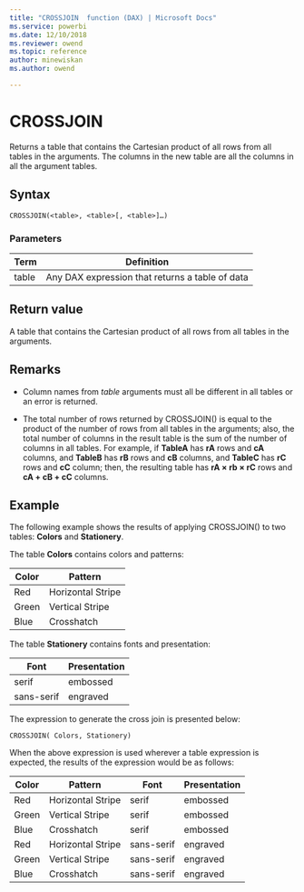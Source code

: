 ```yaml
---
title: "CROSSJOIN  function (DAX) | Microsoft Docs"
ms.service: powerbi 
ms.date: 12/10/2018
ms.reviewer: owend
ms.topic: reference
author: minewiskan
ms.author: owend

---
```

# CROSSJOIN
Returns a table that contains the Cartesian product of all rows from all tables in the arguments. The columns in the new table are all the columns in all the argument tables.  
  
## Syntax  
  
```dax
CROSSJOIN(<table>, <table>[, <table>]…)  
```
  
### Parameters  

|Term|Definition|  
|--------|--------------|  
|table|Any DAX expression that returns a table of data|  
  
## Return value  
A table that contains the Cartesian product of all rows from all tables in the arguments.  
  
## Remarks  
  
-   Column names from *table* arguments must all be different in all tables or an error is returned.  
  
-   The total number of rows returned by CROSSJOIN() is equal to the product of the number of rows from all tables in the arguments; also, the total number of columns in the result table is the sum of the number of columns in all tables. For example, if **TableA** has **rA** rows and **cA** columns, and **TableB** has **rB** rows and **cB** columns, and **TableC** has **rC** rows and **cC** column; then, the resulting table has **rA × rb × rC** rows and **cA + cB + cC** columns.  
  
## Example  
The following example shows the results of applying CROSSJOIN() to two tables: **Colors** and **Stationery**.  
  
The table **Colors** contains colors and patterns:  
  
|Color|Pattern|  
|---------|-----------|  
|Red|Horizontal Stripe|  
|Green|Vertical Stripe|  
|Blue|Crosshatch|  
  
The table **Stationery** contains fonts and presentation:  
  
|Font|Presentation|  
|--------|----------------|  
|serif|embossed|  
|sans-serif|engraved|  
  
The expression to generate the cross join is presented below:  
  
```dax
CROSSJOIN( Colors, Stationery)  
```

When the above expression is used wherever a table expression is expected, the results of the expression would be as follows:  
  
|Color|Pattern|Font|Presentation|  
|---------|-----------|---------|-----------|  
|Red|Horizontal Stripe|serif|embossed|  
|Green|Vertical Stripe|serif|embossed|  
|Blue|Crosshatch|serif|embossed|  
|Red|Horizontal Stripe|sans-serif|engraved|  
|Green|Vertical Stripe|sans-serif|engraved|  
|Blue|Crosshatch|sans-serif|engraved|  
  
